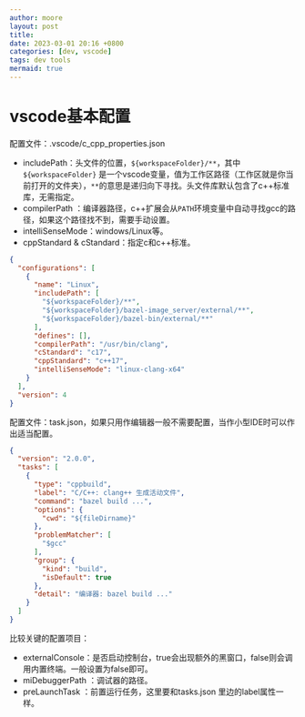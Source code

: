 ```yaml
---
author: moore
layout: post
title:
date: 2023-03-01 20:16 +0800
categories: [dev, vscode]
tags: dev tools
mermaid: true
---
```


# vscode基本配置

配置文件：.vscode/c_cpp_properties.json

- includePath：头文件的位置，`${workspaceFolder}/**`，其中`${workspaceFolder}`
  是一个vscode变量，值为工作区路径（工作区就是你当前打开的文件夹），`**`的意思是递归向下寻找。头文件库默认包含了c++标准库，无需指定。
- compilerPath ：编译器路径，c++扩展会从`PATH`环境变量中自动寻找gcc的路径，如果这个路径找不到，需要手动设置。
- intelliSenseMode：windows/Linux等。
- cppStandard & cStandard：指定c和c++标准。

```json
{
  "configurations": [
    {
      "name": "Linux",
      "includePath": [
        "${workspaceFolder}/**",
        "${workspaceFolder}/bazel-image_server/external/**",
        "${workspaceFolder}/bazel-bin/external/**"
      ],
      "defines": [],
      "compilerPath": "/usr/bin/clang",
      "cStandard": "c17",
      "cppStandard": "c++17",
      "intelliSenseMode": "linux-clang-x64"
    }
  ],
  "version": 4
}
```

配置文件：task.json，如果只用作编辑器一般不需要配置，当作小型IDE时可以作出适当配置。

```json
{
  "version": "2.0.0",
  "tasks": [
    {
      "type": "cppbuild",
      "label": "C/C++: clang++ 生成活动文件",
      "command": "bazel build ...",
      "options": {
        "cwd": "${fileDirname}"
      },
      "problemMatcher": [
        "$gcc"
      ],
      "group": {
        "kind": "build",
        "isDefault": true
      },
      "detail": "编译器: bazel build ..."
    }
  ]
}
```

比较关键的配置项目：

- externalConsole：是否启动控制台，true会出现额外的黑窗口，false则会调用内置终端。一般设置为false即可。
- miDebuggerPath ：调试器的路径。
- preLaunchTask ：前置运行任务，这里要和tasks.json 里边的label属性一样。